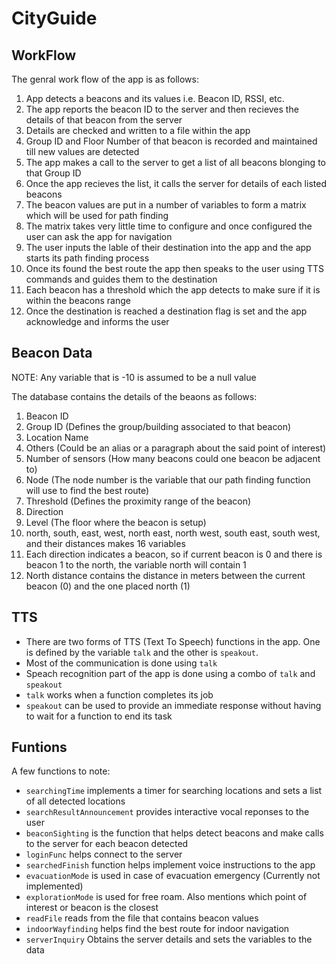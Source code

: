 # CityGuide

## WorkFlow
The genral work flow of the app is as follows:
1. App detects a beacons and its values i.e. Beacon ID, RSSI, etc.
2. The app reports the beacon ID to the server and then recieves the details of that beacon from the server
3. Details are checked and written to a file within the app
4. Group ID and Floor Number of that beacon is recorded and maintained till new values are detected
5. The app makes a call to the server to get a list of all beacons blonging to that Group ID
6. Once the app recieves the list, it calls the server for details of each listed beacons
7. The beacon values are put in a number of variables to form a matrix which will be used for path finding
8. The matrix takes very little time to configure and once configured the user can ask the app for navigation
9. The user inputs the lable of their destination into the app and the app starts its path finding process
10. Once its found the best route the app then speaks to the user using TTS commands and guides them to the destination
11. Each beacon has a threshold which the app detects to make sure if it is within the beacons range
12. Once the destination is reached a destination flag is set and the app acknowledge and informs the user

## Beacon Data
NOTE: Any variable that is -10 is assumed to be a null value  
  
The database contains the details of the beaons as follows:
1. Beacon ID 
2. Group ID (Defines the group/building associated to that beacon)
3. Location Name
4. Others (Could be an alias or a paragraph about the said point of interest)
5. Number of sensors (How many beacons could one beacon be adjacent to)
6. Node (The node number is the variable that our path finding function will use to find the best route)
7. Threshold (Defines the proximity range of the beacon)
8. Direction
9. Level (The floor where the beacon is setup)
10. north, south, east, west, north east, north west, south east, south west, and their distances makes 16 variables
11. Each direction indicates a beacon, so if current beacon is 0 and there is beacon 1 to the north, the variable north will contain 1
12. North distance contains the distance in meters between the current beacon (0) and the one placed north (1)

## TTS
- There are two forms of TTS (Text To Speech) functions in the app. One is defined by the variable `talk` and the other is `speakout`.
- Most of the communication is done using `talk`
- Speach recognition part of the app is done using a combo of `talk` and `speakout`
- `talk` works when a function completes its job
- `speakout` can be used to provide an immediate response without having to wait for a function to end its task

## Funtions
A few functions to note:
- `searchingTime` implements a timer for searching locations and sets a list of all detected locations
- `searchResultAnnouncement` provides interactive vocal reponses to the user 
- `beaconSighting` is the function that helps detect beacons and make calls to the server for each beacon detected
- `loginFunc` helps connect to the server 
- `searchedFinish` function helps implement voice instructions to the app
- `evacuationMode` is used in case of evacuation emergency (Currently not implemented)
- `explorationMode` is used for free roam. Also mentions which point of interest or beacon is the closest
- `readFile` reads from the file that contains beacon values
- `indoorWayfinding` helps find the best route for indoor navigation
- `serverInquiry` Obtains the server details and sets the variables to the data
